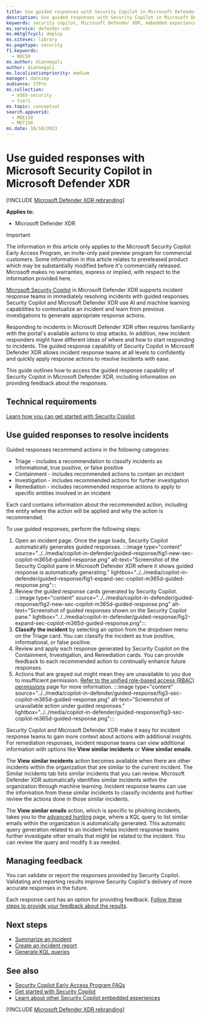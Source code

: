 ```yaml
---
title: Use guided responses with Security Copilot in Microsoft Defender XDR
description: Use guided responses with Security Copilot in Microsoft Defender XDR to respond to incidents.
keywords: security copilot, Microsoft Defender XDR, embedded experience, incident summary, script analyzer, script analysis, query assistant, m365, incident report, guided response, incident response playbooks, incident response, incident response playbooks, remediate incident, remediation actions, incident solution, resolve incidents
ms.service: defender-xdr
ms.mktglfcycl: deploy
ms.sitesec: library
ms.pagetype: security
f1.keywords:
  - NOCSH
ms.author: diannegali
author: diannegali
ms.localizationpriority: medium
manager: dansimp
audience: ITPro
ms.collection:
  - m365-security
  - tier1
ms.topic: conceptual
search.appverid:
  - MOE150
  - MET150
ms.date: 10/10/2023
---
```


# Use guided responses with Microsoft Security Copilot in Microsoft Defender XDR

[!INCLUDE [Microsoft Defender XDR rebranding](../includes/microsoft-defender.md)]

**Applies to:**

- Microsoft Defender XDR

> [!IMPORTANT]
> The information in this article only applies to the Microsoft Security Copilot Early Access Program, an invite-only paid preview program for commercial customers. Some information in this article relates to prereleased product which may be substantially modified before it's commercially released. Microsoft makes no warranties, express or implied, with respect to the information provided here.

[Microsoft Security Copilot](/security-copilot/microsoft-security-copilot) in Microsoft Defender XDR supports incident response teams in immediately resolving incidents with guided responses. Security Copilot and Microsoft Defender XDR use AI and machine learning capabilities to contextualize an incident and learn from previous investigations to generate appropriate response actions.

Responding to incidents in Microsoft Defender XDR often requires familiarity with the portal's available actions to stop attacks. In addition, new incident responders might have different ideas of where and how to start responding to incidents. The guided response capability of Security Copilot in Microsoft Defender XDR allows incident response teams at all levels to confidently and quickly apply response actions to resolve incidents with ease.

This guide outlines how to access the guided response capability of Security Copilot in Microsoft Defender XDR, including information on providing feedback about the responses.

## Technical requirements

[Learn how you can get started with Security Copilot](/security-copilot/get-started-security-copilot).

## Use guided responses to resolve incidents

Guided responses recommend actions in the following categories:

- Triage - includes a recommendation to classify incidents as informational, true positive, or false positive
- Containment - includes recommended actions to contain an incident
- Investigation - includes recommended actions for further investigation
- Remediation - includes recommended response actions to apply to specific entities involved in an incident

Each card contains information about the recommended action, including the entity where the action will be applied and why the action is recommended.

To use guided responses, perform the following steps:

1. Open an incident page. Once the page loads, Security Copilot automatically generates guided responses.
:::image type="content" source="../../media/copilot-in-defender/guided-response/fig1-new-sec-copilot-m365d-guided-response.png" alt-text="Screenshot of the Security Copilot pane in Microsoft Defender XDR where it shows guided response is automatically generating." lightbox="../../media/copilot-in-defender/guided-response/fig1-expand-sec-copilot-m365d-guided-response.png":::
2. Review the guided response cards generated by Security Copilot.
:::image type="content" source="../../media/copilot-in-defender/guided-response/fig2-new-sec-copilot-m365d-guided-response.png" alt-text="Screenshot of guided responses shown on the Security Copilot pane." lightbox="../../media/copilot-in-defender/guided-response/fig2-expand-sec-copilot-m365d-guided-response.png":::
3. **Classify the incident** by selecting an option from the dropdown menu on the Triage card. You can classify the incident as true positive, informational, or false positive.
4. Review and apply each response generated by Security Copilot on the Containment, Investigation, and Remediation cards. You can provide feedback to each recommended action to continually enhance future responses.
5. Actions that are grayed out might mean they are unavailable to you due to insufficient permission. [Refer to the unified role-based access (RBAC) permissions](manage-rbac.md) page for more information.
:::image type="content" source="../../media/copilot-in-defender/guided-response/fig3-sec-copilot-m365d-guided-response.png" alt-text="Screenshot of unavailable action under guided responses." lightbox="../../media/copilot-in-defender/guided-response/fig3-sec-copilot-m365d-guided-response.png":::

Security Copilot and Microsoft Defender XDR make it easy for incident response teams to gain more context about actions with additional insights. For remediation responses, incident response teams can view additional information with options like **View similar incidents** or **View similar emails**.

The **View similar incidents** action becomes available when there are other incidents within the organization that are similar to the current incident. The Similar incidents tab lists similar incidents that you can review. Microsoft Defender XDR automatically identifies similar incidents within the organization through machine learning. Incident response teams can use the information from these similar incidents to classify incidents and further review the actions done in those similar incidents.

The **View similar emails** action, which is specific to phishing incidents, takes you to the [advanced hunting](advanced-hunting-overview.md) page, where a  KQL query to list similar emails within the organization is automatically generated. This automatic query generation related to an incident helps incident response teams further investigate other emails that might be related to the incident. You can review the query and modify it as needed.

## Managing feedback

You can validate or report the responses provided by Security Copilot. Validating and reporting results improve Security Copilot's delivery of more accurate responses in the future.

Each response card has an option for providing feedback. [Follow these steps to provide your feedback about the results](security-copilot-in-microsoft-365-defender.md#providing-feedback).

## Next steps

- [Summarize an incident](security-copilot-m365d-incident-summary.md)
- [Create an incident report](security-copilot-m365d-create-incident-report.md)
- [Generate KQL queries](advanced-hunting-security-copilot.md)

## See also

- [Security Copilot Early Access Program FAQs](/security-copilot/faq-security-copilot)
- [Get started with Security Copilot](/security-copilot/get-started-security-copilot)
- [Learn about other Security Copilot embedded experiences](/security-copilot/experiences-security-copilot)

[!INCLUDE [Microsoft Defender XDR rebranding](../../includes/defender-m3d-techcommunity.md)]
